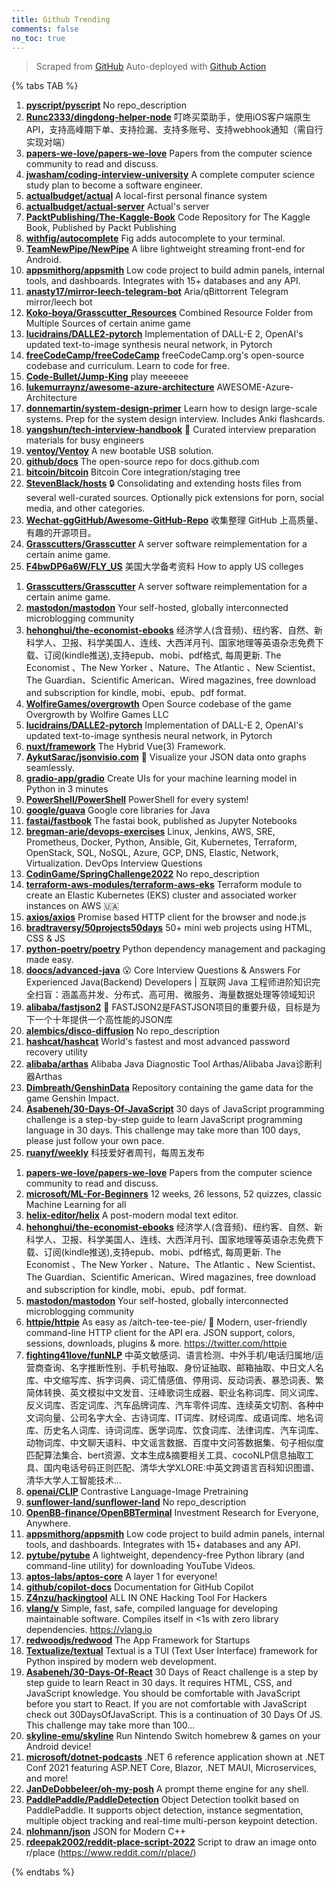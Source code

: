 ```yaml
---
title: Github Trending
comments: false
no_toc: true
---
```


> Scraped from [GitHub](https://github.com/trending)
Auto-deployed with [Github Action](https://docs.github.com/en/actions)

{% tabs TAB %}
<!-- tab Daily -->
1. [**pyscript/pyscript**](https://github.com/pyscript/pyscript)
No repo_description
2. [**Runc2333/dingdong-helper-node**](https://github.com/Runc2333/dingdong-helper-node)
叮咚买菜助手，使用iOS客户端原生API，支持高峰期下单、支持捡漏、支持多账号、支持webhook通知（需自行实现对端）
3. [**papers-we-love/papers-we-love**](https://github.com/papers-we-love/papers-we-love)
Papers from the computer science community to read and discuss.
4. [**jwasham/coding-interview-university**](https://github.com/jwasham/coding-interview-university)
A complete computer science study plan to become a software engineer.
5. [**actualbudget/actual**](https://github.com/actualbudget/actual)
A local-first personal finance system
6. [**actualbudget/actual-server**](https://github.com/actualbudget/actual-server)
Actual's server
7. [**PacktPublishing/The-Kaggle-Book**](https://github.com/PacktPublishing/The-Kaggle-Book)
Code Repository for The Kaggle Book, Published by Packt Publishing
8. [**withfig/autocomplete**](https://github.com/withfig/autocomplete)
Fig adds autocomplete to your terminal.
9. [**TeamNewPipe/NewPipe**](https://github.com/TeamNewPipe/NewPipe)
A libre lightweight streaming front-end for Android.
10. [**appsmithorg/appsmith**](https://github.com/appsmithorg/appsmith)
Low code project to build admin panels, internal tools, and dashboards. Integrates with 15+ databases and any API.
11. [**anasty17/mirror-leech-telegram-bot**](https://github.com/anasty17/mirror-leech-telegram-bot)
Aria/qBittorrent Telegram mirror/leech bot
12. [**Koko-boya/Grasscutter_Resources**](https://github.com/Koko-boya/Grasscutter_Resources)
Combined Resource Folder from Multiple Sources of certain anime game
13. [**lucidrains/DALLE2-pytorch**](https://github.com/lucidrains/DALLE2-pytorch)
Implementation of DALL-E 2, OpenAI's updated text-to-image synthesis neural network, in Pytorch
14. [**freeCodeCamp/freeCodeCamp**](https://github.com/freeCodeCamp/freeCodeCamp)
freeCodeCamp.org's open-source codebase and curriculum. Learn to code for free.
15. [**Code-Bullet/Jump-King**](https://github.com/Code-Bullet/Jump-King)
play meeeeee
16. [**lukemurraynz/awesome-azure-architecture**](https://github.com/lukemurraynz/awesome-azure-architecture)
AWESOME-Azure-Architecture
17. [**donnemartin/system-design-primer**](https://github.com/donnemartin/system-design-primer)
Learn how to design large-scale systems. Prep for the system design interview. Includes Anki flashcards.
18. [**yangshun/tech-interview-handbook**](https://github.com/yangshun/tech-interview-handbook)
💯 Curated interview preparation materials for busy engineers
19. [**ventoy/Ventoy**](https://github.com/ventoy/Ventoy)
A new bootable USB solution.
20. [**github/docs**](https://github.com/github/docs)
The open-source repo for docs.github.com
21. [**bitcoin/bitcoin**](https://github.com/bitcoin/bitcoin)
Bitcoin Core integration/staging tree
22. [**StevenBlack/hosts**](https://github.com/StevenBlack/hosts)
🔒 Consolidating and extending hosts files from several well-curated sources. Optionally pick extensions for porn, social media, and other categories.
23. [**Wechat-ggGitHub/Awesome-GitHub-Repo**](https://github.com/Wechat-ggGitHub/Awesome-GitHub-Repo)
收集整理 GitHub 上高质量、有趣的开源项目。
24. [**Grasscutters/Grasscutter**](https://github.com/Grasscutters/Grasscutter)
A server software reimplementation for a certain anime game.
25. [**F4bwDP6a6W/FLY_US**](https://github.com/F4bwDP6a6W/FLY_US)
美国大学备考资料 How to apply US colleges
<!-- endtab -->
<!-- tab Weekly -->
1. [**Grasscutters/Grasscutter**](https://github.com/Grasscutters/Grasscutter)
A server software reimplementation for a certain anime game.
2. [**mastodon/mastodon**](https://github.com/mastodon/mastodon)
Your self-hosted, globally interconnected microblogging community
3. [**hehonghui/the-economist-ebooks**](https://github.com/hehonghui/the-economist-ebooks)
经济学人(含音频)、纽约客、自然、新科学人、卫报、科学美国人、连线、大西洋月刊、国家地理等英语杂志免费下载、订阅(kindle推送),支持epub、mobi、pdf格式, 每周更新. The Economist 、The New Yorker 、Nature、The Atlantic 、New Scientist、The Guardian、Scientific American、Wired magazines, free download and subscription for kindle, mobi、epub、pdf format.
4. [**WolfireGames/overgrowth**](https://github.com/WolfireGames/overgrowth)
Open Source codebase of the game Overgrowth by Wolfire Games LLC
5. [**lucidrains/DALLE2-pytorch**](https://github.com/lucidrains/DALLE2-pytorch)
Implementation of DALL-E 2, OpenAI's updated text-to-image synthesis neural network, in Pytorch
6. [**nuxt/framework**](https://github.com/nuxt/framework)
The Hybrid Vue(3) Framework.
7. [**AykutSarac/jsonvisio.com**](https://github.com/AykutSarac/jsonvisio.com)
🧩 Visualize your JSON data onto graphs seamlessly.
8. [**gradio-app/gradio**](https://github.com/gradio-app/gradio)
Create UIs for your machine learning model in Python in 3 minutes
9. [**PowerShell/PowerShell**](https://github.com/PowerShell/PowerShell)
PowerShell for every system!
10. [**google/guava**](https://github.com/google/guava)
Google core libraries for Java
11. [**fastai/fastbook**](https://github.com/fastai/fastbook)
The fastai book, published as Jupyter Notebooks
12. [**bregman-arie/devops-exercises**](https://github.com/bregman-arie/devops-exercises)
Linux, Jenkins, AWS, SRE, Prometheus, Docker, Python, Ansible, Git, Kubernetes, Terraform, OpenStack, SQL, NoSQL, Azure, GCP, DNS, Elastic, Network, Virtualization. DevOps Interview Questions
13. [**CodinGame/SpringChallenge2022**](https://github.com/CodinGame/SpringChallenge2022)
No repo_description
14. [**terraform-aws-modules/terraform-aws-eks**](https://github.com/terraform-aws-modules/terraform-aws-eks)
Terraform module to create an Elastic Kubernetes (EKS) cluster and associated worker instances on AWS 🇺🇦
15. [**axios/axios**](https://github.com/axios/axios)
Promise based HTTP client for the browser and node.js
16. [**bradtraversy/50projects50days**](https://github.com/bradtraversy/50projects50days)
50+ mini web projects using HTML, CSS & JS
17. [**python-poetry/poetry**](https://github.com/python-poetry/poetry)
Python dependency management and packaging made easy.
18. [**doocs/advanced-java**](https://github.com/doocs/advanced-java)
😮 Core Interview Questions & Answers For Experienced Java(Backend) Developers | 互联网 Java 工程师进阶知识完全扫盲：涵盖高并发、分布式、高可用、微服务、海量数据处理等领域知识
19. [**alibaba/fastjson2**](https://github.com/alibaba/fastjson2)
🚄 FASTJSON2是FASTJSON项目的重要升级，目标是为下一个十年提供一个高性能的JSON库
20. [**alembics/disco-diffusion**](https://github.com/alembics/disco-diffusion)
No repo_description
21. [**hashcat/hashcat**](https://github.com/hashcat/hashcat)
World's fastest and most advanced password recovery utility
22. [**alibaba/arthas**](https://github.com/alibaba/arthas)
Alibaba Java Diagnostic Tool Arthas/Alibaba Java诊断利器Arthas
23. [**Dimbreath/GenshinData**](https://github.com/Dimbreath/GenshinData)
Repository containing the game data for the game Genshin Impact.
24. [**Asabeneh/30-Days-Of-JavaScript**](https://github.com/Asabeneh/30-Days-Of-JavaScript)
30 days of JavaScript programming challenge is a step-by-step guide to learn JavaScript programming language in 30 days. This challenge may take more than 100 days, please just follow your own pace.
25. [**ruanyf/weekly**](https://github.com/ruanyf/weekly)
科技爱好者周刊，每周五发布
<!-- endtab -->
<!-- tab Monthly -->
1. [**papers-we-love/papers-we-love**](https://github.com/papers-we-love/papers-we-love)
Papers from the computer science community to read and discuss.
2. [**microsoft/ML-For-Beginners**](https://github.com/microsoft/ML-For-Beginners)
12 weeks, 26 lessons, 52 quizzes, classic Machine Learning for all
3. [**helix-editor/helix**](https://github.com/helix-editor/helix)
A post-modern modal text editor.
4. [**hehonghui/the-economist-ebooks**](https://github.com/hehonghui/the-economist-ebooks)
经济学人(含音频)、纽约客、自然、新科学人、卫报、科学美国人、连线、大西洋月刊、国家地理等英语杂志免费下载、订阅(kindle推送),支持epub、mobi、pdf格式, 每周更新. The Economist 、The New Yorker 、Nature、The Atlantic 、New Scientist、The Guardian、Scientific American、Wired magazines, free download and subscription for kindle, mobi、epub、pdf format.
5. [**mastodon/mastodon**](https://github.com/mastodon/mastodon)
Your self-hosted, globally interconnected microblogging community
6. [**httpie/httpie**](https://github.com/httpie/httpie)
As easy as /aitch-tee-tee-pie/ 🥧 Modern, user-friendly command-line HTTP client for the API era. JSON support, colors, sessions, downloads, plugins & more. https://twitter.com/httpie
7. [**fighting41love/funNLP**](https://github.com/fighting41love/funNLP)
中英文敏感词、语言检测、中外手机/电话归属地/运营商查询、名字推断性别、手机号抽取、身份证抽取、邮箱抽取、中日文人名库、中文缩写库、拆字词典、词汇情感值、停用词、反动词表、暴恐词表、繁简体转换、英文模拟中文发音、汪峰歌词生成器、职业名称词库、同义词库、反义词库、否定词库、汽车品牌词库、汽车零件词库、连续英文切割、各种中文词向量、公司名字大全、古诗词库、IT词库、财经词库、成语词库、地名词库、历史名人词库、诗词词库、医学词库、饮食词库、法律词库、汽车词库、动物词库、中文聊天语料、中文谣言数据、百度中文问答数据集、句子相似度匹配算法集合、bert资源、文本生成&摘要相关工具、cocoNLP信息抽取工具、国内电话号码正则匹配、清华大学XLORE:中英文跨语言百科知识图谱、清华大学人工智能技术…
8. [**openai/CLIP**](https://github.com/openai/CLIP)
Contrastive Language-Image Pretraining
9. [**sunflower-land/sunflower-land**](https://github.com/sunflower-land/sunflower-land)
No repo_description
10. [**OpenBB-finance/OpenBBTerminal**](https://github.com/OpenBB-finance/OpenBBTerminal)
Investment Research for Everyone, Anywhere.
11. [**appsmithorg/appsmith**](https://github.com/appsmithorg/appsmith)
Low code project to build admin panels, internal tools, and dashboards. Integrates with 15+ databases and any API.
12. [**pytube/pytube**](https://github.com/pytube/pytube)
A lightweight, dependency-free Python library (and command-line utility) for downloading YouTube Videos.
13. [**aptos-labs/aptos-core**](https://github.com/aptos-labs/aptos-core)
A layer 1 for everyone!
14. [**github/copilot-docs**](https://github.com/github/copilot-docs)
Documentation for GitHub Copilot
15. [**Z4nzu/hackingtool**](https://github.com/Z4nzu/hackingtool)
ALL IN ONE Hacking Tool For Hackers
16. [**vlang/v**](https://github.com/vlang/v)
Simple, fast, safe, compiled language for developing maintainable software. Compiles itself in <1s with zero library dependencies. https://vlang.io
17. [**redwoodjs/redwood**](https://github.com/redwoodjs/redwood)
The App Framework for Startups
18. [**Textualize/textual**](https://github.com/Textualize/textual)
Textual is a TUI (Text User Interface) framework for Python inspired by modern web development.
19. [**Asabeneh/30-Days-Of-React**](https://github.com/Asabeneh/30-Days-Of-React)
30 Days of React challenge is a step by step guide to learn React in 30 days. It requires HTML, CSS, and JavaScript knowledge. You should be comfortable with JavaScript before you start to React. If you are not comfortable with JavaScript check out 30DaysOfJavaScript. This is a continuation of 30 Days Of JS. This challenge may take more than 100…
20. [**skyline-emu/skyline**](https://github.com/skyline-emu/skyline)
Run Nintendo Switch homebrew & games on your Android device!
21. [**microsoft/dotnet-podcasts**](https://github.com/microsoft/dotnet-podcasts)
.NET 6 reference application shown at .NET Conf 2021 featuring ASP.NET Core, Blazor, .NET MAUI, Microservices, and more!
22. [**JanDeDobbeleer/oh-my-posh**](https://github.com/JanDeDobbeleer/oh-my-posh)
A prompt theme engine for any shell.
23. [**PaddlePaddle/PaddleDetection**](https://github.com/PaddlePaddle/PaddleDetection)
Object Detection toolkit based on PaddlePaddle. It supports object detection, instance segmentation, multiple object tracking and real-time multi-person keypoint detection.
24. [**nlohmann/json**](https://github.com/nlohmann/json)
JSON for Modern C++
25. [**rdeepak2002/reddit-place-script-2022**](https://github.com/rdeepak2002/reddit-place-script-2022)
Script to draw an image onto r/place (https://www.reddit.com/r/place/)
<!-- endtab -->
{% endtabs %}
